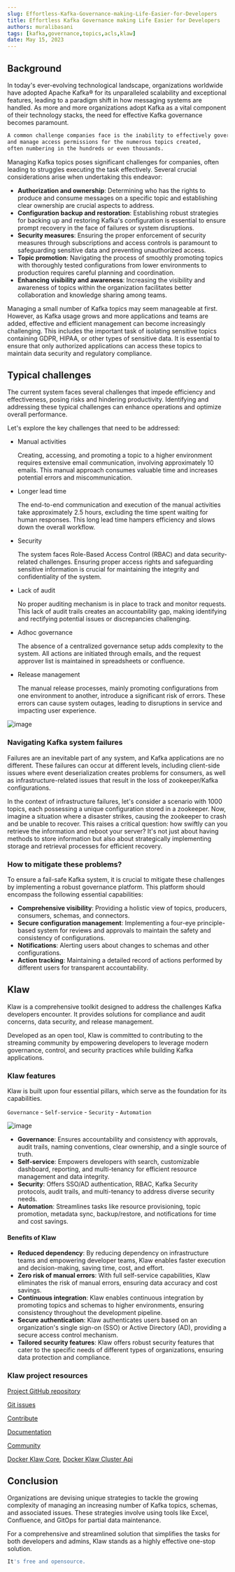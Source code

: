 ```yaml
---
slug: Effortless-Kafka-Governance-making-Life-Easier-for-Developers
title: Effortless Kafka Governance making Life Easier for Developers
authors: muralibasani
tags: [kafka,governance,topics,acls,klaw]
date: May 15, 2023
---
```


## Background

In today's ever-evolving technological landscape, organizations
worldwide have adopted Apache Kafka® for its unparalleled scalability
and exceptional features, leading to a paradigm shift in how messaging
systems are handled. As more and more organizations adopt Kafka as a
vital component of their technology stacks, the need for effective Kafka
governance becomes paramount.

``` bash
A common challenge companies face is the inability to effectively govern 
and manage access permissions for the numerous topics created,
often numbering in the hundreds or even thousands.
```

Managing Kafka topics poses significant challenges for companies, often
leading to struggles executing the task effectively. Several crucial
considerations arise when undertaking this endeavor:

-   **Authorization and ownership**: Determining who has the rights to
    produce and consume messages on a specific topic and establishing
    clear ownership are crucial aspects to address.
-   **Configuration backup and restoration**: Establishing robust
    strategies for backing up and restoring Kafka's configuration is
    essential to ensure prompt recovery in the face of failures or
    system disruptions.
-   **Security measures**: Ensuring the proper enforcement of security
    measures through subscriptions and access controls is paramount to
    safeguarding sensitive data and preventing unauthorized access.
-   **Topic promotion**: Navigating the process of smoothly promoting
    topics with thoroughly tested configurations from lower environments
    to production requires careful planning and coordination.
-   **Enhancing visibility and awareness**: Increasing the visibility
    and awareness of topics within the organization facilitates better
    collaboration and knowledge sharing among teams.

Managing a small number of Kafka topics may seem manageable at first.
However, as Kafka usage grows and more applications and teams are added,
effective and efficient management can become increasingly challenging.
This includes the important task of isolating sensitive topics
containing GDPR, HIPAA, or other types of sensitive data. It is
essential to ensure that only authorized applications can access these
topics to maintain data security and regulatory compliance.

## Typical challenges

The current system faces several challenges that impede efficiency and
effectiveness, posing risks and hindering productivity. Identifying and
addressing these typical challenges can enhance operations and optimize
overall performance.

Let's explore the key challenges that need to be addressed:

-    Manual activities

     Creating, accessing, and promoting a topic to a higher environment requires extensive email communication, involving approximately 10 emails. This manual approach consumes valuable time and increases potential errors and miscommunication.

-    Longer lead time

     The end-to-end communication and execution of the manual activities take approximately 2.5 hours, excluding the time spent waiting for human responses. This long lead time hampers efficiency and slows down the overall workflow.

-    Security

     The system faces Role-Based Access Control (RBAC) and data security-related challenges. Ensuring proper access rights and safeguarding sensitive information is crucial for maintaining the integrity and confidentiality of the system.

-    Lack of audit
     
     No proper auditing mechanism is in place to track and monitor requests. This lack of audit trails creates an accountability gap, making identifying and rectifying potential issues or discrepancies challenging.

-    Adhoc governance

     The absence of a centralized governance setup adds complexity to the system. All actions are initiated through emails, and the request approver list is maintained in spreadsheets or confluence.

-    Release management

     The manual release processes, mainly promoting configurations from one environment to another, introduce a significant risk of errors. These errors can cause system outages, leading to disruptions in service and impacting user experience.

![image](../../../static/images/blogimages/kafka-clusters.png)

### Navigating Kafka system failures

Failures are an inevitable part of any system, and Kafka applications
are no different. These failures can occur at different levels,
including client-side issues where event deserialization creates
problems for consumers, as well as infrastructure-related issues that
result in the loss of zookeeper/Kafka configurations.

In the context of infrastructure failures, let's consider a scenario
with 1000 topics, each possessing a unique configuration stored in a
zookeeper. Now, imagine a situation where a disaster strikes, causing
the zookeeper to crash and be unable to recover. This raises a critical
question: how swiftly can you retrieve the information and reboot your
server? It's not just about having methods to store information but
also about strategically implementing storage and retrieval processes
for efficient recovery.

### How to mitigate these problems?

To ensure a fail-safe Kafka system, it is crucial to mitigate these
challenges by implementing a robust governance platform. This platform
should encompass the following essential capabilities:

-   **Comprehensive visibility**: Providing a holistic view of topics,
    producers, consumers, schemas, and connectors.
-   **Secure configuration management**: Implementing a four-eye
    principle-based system for reviews and approvals to maintain the
    safety and consistency of configurations.
-   **Notifications**: Alerting users about changes to schemas and other
    configurations.
-   **Action tracking**: Maintaining a detailed record of actions
    performed by different users for transparent accountability.

## Klaw

Klaw is a comprehensive toolkit designed to address the challenges Kafka
developers encounter. It provides solutions for compliance and audit
concerns, data security, and release management.

Developed as an open tool, Klaw is committed to contributing to the
streaming community by empowering developers to leverage modern
governance, control, and security practices while building Kafka
applications.

### Klaw features

Klaw is built upon four essential pillars, which serve as the foundation
for its capabilities.

`Governance` - `Self-service` - `Security` - `Automation`

![image](../../../static/images/blogimages/klaw-features.png)

-   **Governance**: Ensures accountability and consistency with
    approvals, audit trails, naming conventions, clear ownership, and a
    single source of truth.
-   **Self-service**: Empowers developers with search, customizable
    dashboard, reporting, and multi-tenancy for efficient resource
    management and data integrity.
-   **Security**: Offers SSO/AD authentication, RBAC, Kafka Security
    protocols, audit trails, and multi-tenancy to address diverse
    security needs.
-   **Automation**: Streamlines tasks like resource provisioning, topic
    promotion, metadata sync, backup/restore, and notifications for time
    and cost savings.

#### Benefits of Klaw

-   **Reduced dependency**: By reducing dependency on infrastructure
    teams and empowering developer teams, Klaw enables faster execution
    and decision-making, saving time, cost, and effort.
-   **Zero risk of manual errors**: With full self-service capabilities,
    Klaw eliminates the risk of manual errors, ensuring data accuracy
    and cost savings.
-   **Continuous integration**: Klaw enables continuous integration by
    promoting topics and schemas to higher environments, ensuring
    consistency throughout the development pipeline.
-   **Secure authentication**: Klaw authenticates users based on an
    organization's single sign-on (SSO) or Active Directory (AD),
    providing a secure access control mechanism.
-   **Tailored security features**: Klaw offers robust security features
    that cater to the specific needs of different types of
    organizations, ensuring data protection and compliance.

### Klaw project resources

[Project GitHub repository](https://github.com/aiven/klaw)

[Git issues](https://github.com/aiven/klaw/issues)

[Contribute](https://github.com/aiven/klaw/blob/main/CONTRIBUTING.md)

[Documentation](https://www.klaw-project.io/docs)

[Community](https://aiven.io/community/forum/tag/klaw)

[Docker Klaw Core](https://hub.docker.com/r/aivenoy/klaw-core), [Docker Klaw Cluster Api](https://hub.docker.com/r/aivenoy/klaw-cluster-api)


## Conclusion

Organizations are devising unique strategies to tackle the growing
complexity of managing an increasing number of Kafka topics, schemas,
and associated issues. These strategies involve using tools like Excel,
Confluence, and GitOps for partial data maintenance.

For a comprehensive and streamlined solution that simplifies the tasks
for both developers and admins, Klaw stands as a highly effective
one-stop solution.

``` bash
It's free and opensource.
```
